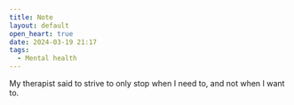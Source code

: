 ```yaml
---
title: Note
layout: default
open_heart: true
date: 2024-03-19 21:17
tags:
  - Mental health
---
```


My therapist said to strive to only stop when I need to, and not when I want to.
